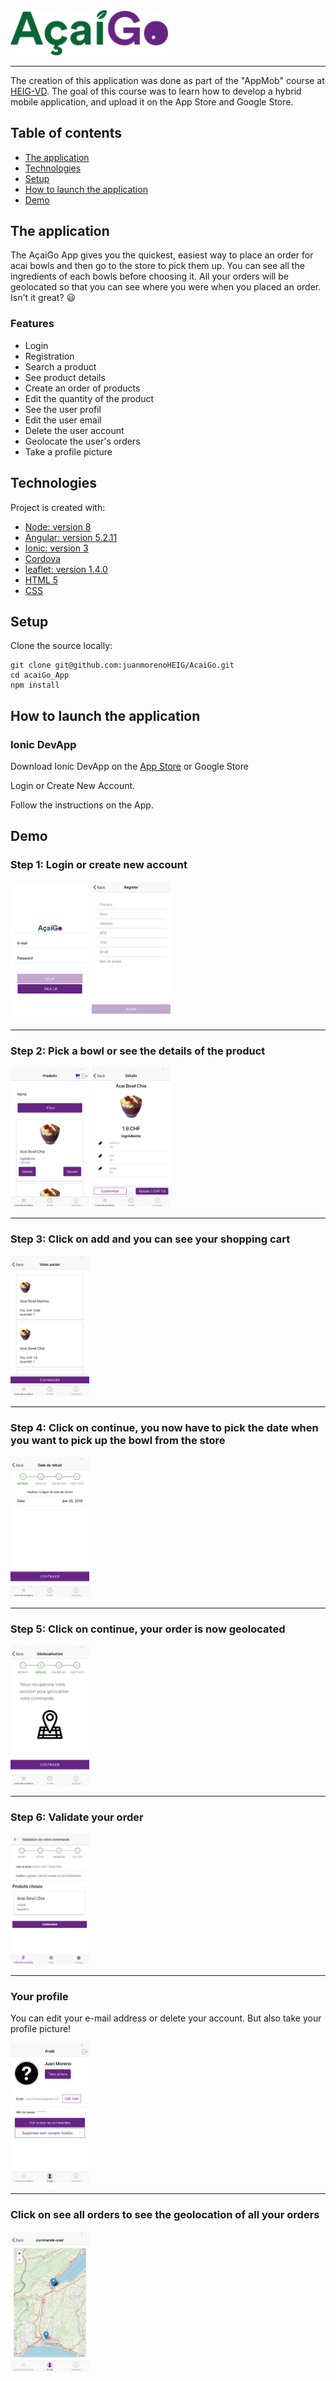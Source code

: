 <img src="src/assets/imgs/acai.png" width="50%" height="50%">

---

The creation of this application was done as part of the "AppMob" course at [HEIG-VD](https://heig-vd.ch/). The goal of this course was to learn how to develop a hybrid mobile application,
and upload it on the App Store and Google Store.

## Table of contents
* [The application](#the-application)
* [Technologies](#technologies)
* [Setup](#setup)
* [How to launch the application](#How-to-Launch-the-application)
* [Demo](#Demo)

## The application
The AçaiGo App gives you the quickest, easiest way to place an order for acai bowls and then go to the store to pick them up.
You can see all the ingredients of each bowls before choosing it. All your orders will be geolocated so that you can see where you were when you placed an order. Isn't it great? :smiley:

### Features

* Login
* Registration
* Search a product
* See product details
* Create an order of products
* Edit the quantity of the product
* See the user profil
* Edit the user email
* Delete the user account
* Geolocate the user's orders
* Take a profile picture

	
## Technologies
Project is created with:

* [Node: version 8](https://angularjs.org/)
* [Angular: version 5.2.11](https://angularjs.org/)
* [Ionic: version 3](https://ionicframework.com/getting-started/)
* [Cordova](https://cordova.apache.org/) 
* [leaflet: version 1.4.0](https://leafletjs.com/)
* [HTML 5](https://www.w3.org/TR/html52/)
* [CSS](https://www.w3.org/Style/CSS/)

## Setup

Clone the source locally:

```
git clone git@github.com:juanmorenoHEIG/AcaiGo.git
cd acaiGo_App
npm install
```

## How to launch the application

### Ionic DevApp

  Download Ionic DevApp on the [App Store](https://itunes.apple.com/us/app/ionic-devapp/id1233447133?mt=8) or Google Store
  
  Login or Create New Account.
  
  Follow the instructions on the App.
  
## Demo

### Step 1: Login or create new account

<img src="screenshots/login.jpg" width="25%" height="25%">


<img src="screenshots/register.jpg" width="25%" height="25%">

----

### Step 2: Pick a bowl or see the details of the product

<img src="screenshots/products.jpg" width="25%" height="25%">


<img src="screenshots/details.jpg" width="25%" height="25%">


----

### Step 3: Click on add and you can see your shopping cart

<img src="screenshots/panier.jpg" width="25%" height="25%">


----

### Step 4: Click on continue, you now have to pick the date when you want to pick up the bowl from the store

<img src="screenshots/date.jpg" width="25%" height="25%">


----

### Step 5: Click on continue, your order is now geolocated

<img src="screenshots/geoloc.jpg" width="25%" height="25%">


----

### Step 6: Validate your order

<img src="screenshots/validation.jpg" width="25%" height="25%">


----

### Your profile

You can edit your e-mail address or delete your account. But also take your profile picture!

<img src="screenshots/user.jpg" width="25%" height="25%">


----


### Click on see all orders to see the geolocation of all your orders

<img src="screenshots/ordersgeo.jpg" width="25%" height="25%">

